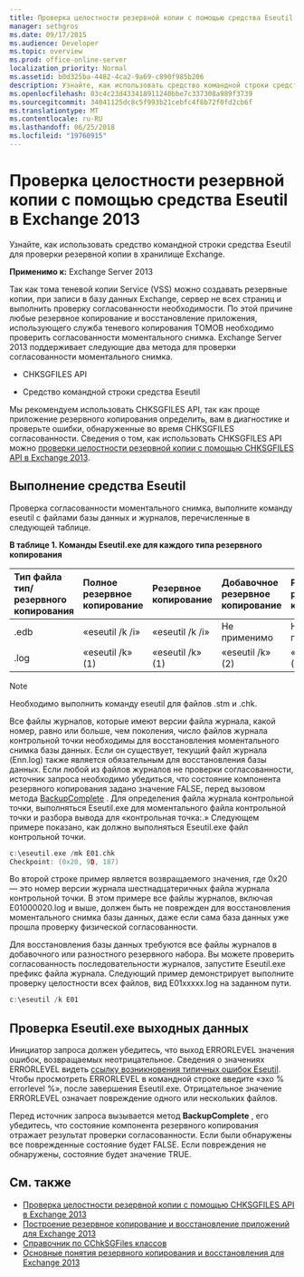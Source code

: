 ```yaml
---
title: Проверка целостности резервной копии с помощью средства Eseutil в Exchange 2013
manager: sethgros
ms.date: 09/17/2015
ms.audience: Developer
ms.topic: overview
ms.prod: office-online-server
localization_priority: Normal
ms.assetid: b0d325ba-4482-4ca2-9a69-c890f985b206
description: Узнайте, как использовать средство командной строки средства Eseutil для проверки резервной копии в хранилище Exchange.
ms.openlocfilehash: 03c4c23d433418911240bbe7c337308a989f3739
ms.sourcegitcommit: 34041125dc8c5f993b21cebfc4f8b72f0fd2cb6f
ms.translationtype: MT
ms.contentlocale: ru-RU
ms.lasthandoff: 06/25/2018
ms.locfileid: "19760915"
---
```

#  <a name="validate-backup-integrity-by-using-the-eseutil-tool-in-exchange-2013"></a>Проверка целостности резервной копии с помощью средства Eseutil в Exchange 2013

Узнайте, как использовать средство командной строки средства Eseutil для проверки резервной копии в хранилище Exchange. 
  
**Применимо к:** Exchange Server 2013 
  
Так как тома теневой копии Service (VSS) можно создавать резервные копии, при записи в базу данных Exchange, сервер не всех страниц и выполнить проверку согласованности необходимости. По этой причине любые резервное копирование и восстановление приложения, использующего служба теневого копирования ТОМОВ необходимо проверить согласованности моментального снимка. Exchange Server 2013 поддерживает следующие два метода для проверки согласованности моментального снимка. 
  
- CHKSGFILES API
    
- Средство командной строки средства Eseutil
    
Мы рекомендуем использовать CHKSGFILES API, так как проще приложение резервного копирования определить, вам в диагностике и проверьте ошибки, обнаруженные во время CHKSGFILES согласованности. Сведения о том, как использовать CHKSGFILES API можно [проверки целостности резервной копии с помощью CHKSGFILES API в Exchange 2013](how-to-validate-backup-integrity-by-using-the-chksgfiles-api-in-exchange.md).
  
## <a name="running-the-eseutil-tool"></a>Выполнение средства Eseutil

Проверка согласованности моментального снимка, выполните команду eseutil с файлами базы данных и журналов, перечисленные в следующей таблице. 
  
**В таблице 1. Команды Eseutil.exe для каждого типа резервного копирования**

|**Тип файла тип/резервного копирования**|**Полное резервное копирование**|**Резервное копирование**|**Добавочное резервное копирование**|**Разностного резервного копирования**|
|:-----|:-----|:-----|:-----|:-----|
|.edb  <br/> |«eseutil /k /i»  <br/> |«eseutil /k /i»  <br/> |Не применимо  <br/> |Не применимо  <br/> |
|.log  <br/> |«eseutil /k» (1)  <br/> |«eseutil /k» (1)  <br/> |«eseutil /k» (2)  <br/> |«eseutil /k» (2)  <br/> |
   
> [!NOTE]
> Необходимо выполнить команду eseutil для файлов .stm и .chk. 
  
Все файлы журналов, которые имеют версии файла журнала, какой номер, равно или больше, чем поколения, число файлов журнала контрольной точки необходимы для восстановления моментального снимка базы данных. Если он существует, текущий файл журнала (Enn.log) также является обязательным для восстановления базы данных. Если любой из файлов журналов не проверки согласованности, источник запроса необходимо убедиться, что состояние компонента резервного копирования задано значение FALSE, перед вызовом метода [BackupComplete](http://msdn.microsoft.com/en-us/library/windows/desktop/aa382651%28v=vs.85%29.aspx) . Для определения файла журнала контрольной точки, выполняться Eseutil.exe для моментального файла контрольной точки и разбора вывода для «контрольная точка:.» Следующем примере показано, как должно выполняться Eseutil.exe файл контрольной точки. 
  
```cpp
c:\eseutil.exe /mk E01.chk
Checkpoint: (0x20, 9D, 187)
```

Во второй строке пример является возвращаемого значения, где 0x20 — это номер версии журнала шестнадцатеричных файла журнала контрольной точки. В этом примере все файлы журналов, включая E01000020.log и выше, должен быть не поврежден для восстановления моментального снимка базы данных, даже если сама база данных уже прошла проверку физической согласованности.
  
Для восстановления базы данных требуются все файлы журналов в добавочного или разностного резервного набора. Вы можете проверить согласованность последовательности журналов, запустите Eseutil.exe префикс файла журнала. Следующий пример демонстрирует выполните проверку целостности всех файлов, вид E01xxxxx.log на заданном пути.
  
```cpp
c:\eseutil /k E01
```

## <a name="checking-the-eseutilexe-output"></a>Проверка Eseutil.exe выходных данных

Инициатор запроса должен убедитесь, что выход ERRORLEVEL значения ошибок, возвращаемых неотрицательное. Сведения о значениях ERRORLEVEL видеть [ссылку возникновения типичных ошибок Eseutil](http://technet.microsoft.com/en-us/library/aa996759%28v=exchg.80%29.aspx). Чтобы просмотреть ERRORLEVEL в командной строке введите «эхо % errorlevel %», после завершения Eseutil.exe. Отрицательное значение ERRORLEVEL означает повреждение одного или нескольких файлов.
  
Перед источник запроса вызывается метод **BackupComplete** , его убедитесь, что состояние компонента резервного копирования отражает результат проверки согласованности. Если были обнаружены все поврежденные состояние будет FALSE. Если повреждения не обнаружены, состояние будет значение TRUE. 
  
## <a name="see-also"></a>См. также

- [Проверка целостности резервной копии с помощью CHKSGFILES API в Exchange 2013](how-to-validate-backup-integrity-by-using-the-chksgfiles-api-in-exchange.md)
- [Построение резервное копирование и восстановление приложений для Exchange 2013](build-backup-and-restore-applications-for-exchange-2013.md)
- [Справочник по CChkSGFiles классов](cchksgfiles-class-reference.md)
- [Основные понятия резервного копирования и восстановления для Exchange 2013](backup-and-restore-concepts-for-exchange-2013.md)
    

